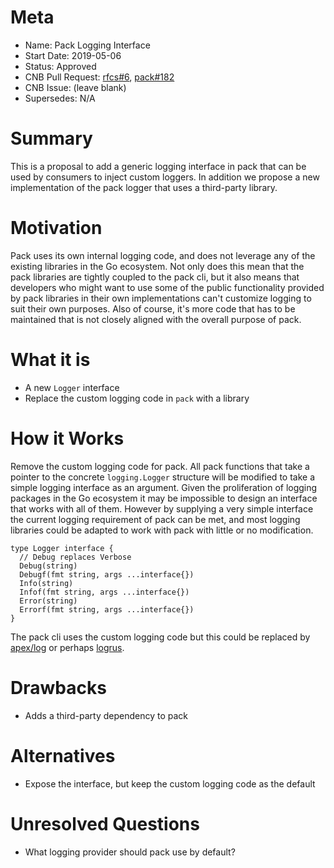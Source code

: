 # Meta
[meta]: #meta
- Name: Pack Logging Interface
- Start Date: 2019-05-06
- Status: Approved
- CNB Pull Request: [rfcs#6](https://github.com/buildpacks/rfcs/pull/6), [pack#182](https://github.com/buildpacks/pack/pull/182)
- CNB Issue: (leave blank)
- Supersedes: N/A

# Summary
[summary]: #summary

This is a proposal to add a generic logging interface in pack that can be used by consumers to inject custom loggers. In addition we propose a new implementation of the pack logger that uses a third-party library.

# Motivation
[motivation]: #motivation

Pack uses its own internal logging code, and does not leverage any of the existing libraries in the Go ecosystem.  Not only does this mean that the pack libraries are tightly coupled to the pack cli, but it also means that developers who might want to use some of the public functionality provided by pack libraries in their own implementations can't customize logging to suit their own purposes. Also of course, it's more code that has to be maintained that is not closely aligned with the overall purpose of pack.

# What it is
[what-it-is]: #what-it-is

- A new `Logger` interface
- Replace the custom logging code in `pack` with a library

# How it Works
[how-it-works]: #how-it-works

Remove the custom logging code for pack.  All pack functions that take a pointer to the concrete `logging.Logger`  structure will be modified to take a simple logging interface as an argument.  Given the proliferation of logging packages in the Go ecosystem it may be impossible to design an interface that works with all of them. However by supplying a very simple interface the current logging requirement of pack can be met, and most logging libraries could be adapted to work with pack with little or no modification.

```
type Logger interface {
  // Debug replaces Verbose
  Debug(string)
  Debugf(fmt string, args ...interface{})
  Info(string)
  Infof(fmt string, args ...interface{})
  Error(string)
  Errorf(fmt string, args ...interface{})
}
```

The pack cli uses the custom logging code but this could be replaced by [apex/log](https://github.com/apex/log) or perhaps [logrus](https://github.com/sirupsen/logrus).

# Drawbacks
[drawbacks]: #drawbacks

- Adds a third-party dependency to pack

# Alternatives
[alternatives]: #alternatives

- Expose the interface, but keep the custom logging code as the default

# Unresolved Questions
[unresolved-questions]: #unresolved-questions

- What logging provider should pack use by default?
